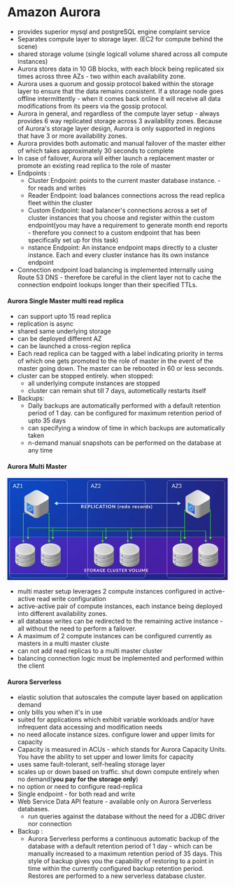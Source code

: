 # Amazon Aurora
* provides superior mysql and postgreSQL engine complaint service
* Separates compute layer to storage layer. (EC2 for compute behind the scene)
* shared storage volume (single logicall volume shared across all compute instances)
* Aurora stores data in 10 GB blocks, with each block being replicated six times across three AZs - two within each availability zone.
* Aurora uses a quorum and gossip protocol baked within the storage layer to ensure that the data remains consistent.  If a storage node goes offline intermittently - when it comes back online it will receive all data modifications from its peers via the gossip protocol.
* Aurora in general, and regardless of the compute layer setup - always provides 6 way replicated storage across 3 availability zones. Because of Aurora's storage layer design, Aurora is only supported in regions that have 3 or more availability zones.
* Aurora provides both automatic and manual failover of the master either of which takes approximately 30 seconds to complete
* In case of failover, Aurora will either launch a replacement master or promote an existing read replica to the role of master
* Endpoints :
    * Cluster Endpoint:  points to the current master database instance. - for reads and writes
    * Reader Endpoint: load balances connections across the read replica fleet within the cluster
    * Custom Endpoint: load balancer's connections across a set of cluster instances that you choose and register within the custom endpoint(you may have a requirement to generate month end reports - therefore you connect to a custom endpoint that has been specifically set up for this task)
    * nstance Endpoint: An instance endpoint maps directly to a cluster instance. Each and every cluster instance has its own instance endpoint
* Connection endpoint load balancing is implemented internally using Route 53 DNS - therefore be careful in the client layer not to cache the connection endpoint lookups longer than their specified TTLs.

#### Aurora Single Master multi read replica
* can support upto 15 read replica
* replication is async
* shared same underlying storage
* can be deployed different AZ
* can be launched a cross-region replica
* Each read replica can be tagged with a label indicating priority in terms of which one gets promoted to the role of master in the event of the master going down. The master can be rebooted in 60 or less seconds.
* cluster can be stopped entirely. when stopped:
    * all underlying compute instances are stopped
    * cluster can remain shut till 7 days, autometically restarts itself
* Backups:
    * Daily backups are automatically performed with a default retention period of 1 day. can be configured for maximum retention period of upto 35 days
    * can specifying a window of time in which backups are automatically taken
    * n-demand manual snapshots can be performed on the database at any time

#### Aurora Multi Master
![security_group](/images/aws/db/aurora-multi-master.PNG?raw=true)
* multi master setup leverages 2 compute instances configured in active-active read write configuration
* active-active pair of compute instances, each instance being deployed into different availability zones.
* all database writes can be redirected to the remaining active instance - all without the need to perform a failover.
* A maximum of 2 compute instances can be configured currently as masters in a multi master cluste
* can not add read replicas to a multi master cluster
* balancing connection logic must be implemented and performed within the client

#### Aurora Serverless
* elastic solution that autoscales the compute layer based on application demand
*  only bills you when it's in use
* suited for applications which exhibit variable workloads and/or have infrequent data accessing and modification needs
* no need allocate instance sizes. configure lower and upper limits for capacity
* Capacity is measured in ACUs - which stands for Aurora Capacity Units. You have the ability to set upper and lower limits for capacity
* uses same fault-tolerant, self-healing storage layer
* scales up or down based on traffic. shut down compute entirely when no demand(**you pay for the storage only**)
* no option or need to configure read-replica
* Single endpoint - for both read and write
* Web Service Data API feature - available only on Aurora Serverless databases.
    * run queries against the database without the need for a JDBC driver nor connection
* Backup :
    * Aurora Serverless performs a continuous automatic backup of the database with a default retention period of 1 day - which can be manually increased to a maximum retention period of 35 days. This style of backup gives you the capability of restoring to a point in time within the currently configured backup retention period. Restores are performed to a new serverless database cluster.
